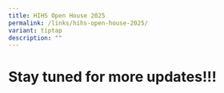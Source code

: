 ```yaml
---
title: HIHS Open House 2025
permalink: /links/hihs-open-house-2025/
variant: tiptap
description: ""
---
```

<p></p>
<h1><strong>Stay tuned for more updates!!!</strong></h1>
<p></p>